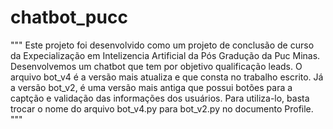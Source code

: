 # chatbot_pucc
"""
Este projeto foi desenvolvido como um projeto de conclusão de curso da Expecialização em Intelizencia Artificial da Pós Gradução da Puc Minas.
Desenvolvemos um chatbot que tem por objetivo qualificação leads. 
O arquivo bot_v4 é a versão mais atualiza e que consta no trabalho escrito. Já a versão bot_v2, é uma versão mais antiga que possui botões para a captção e validação das informações dos usuários. Para utiliza-lo, basta trocar o nome do arquivo bot_v4.py para bot_v2.py no documento Profile.
"""
